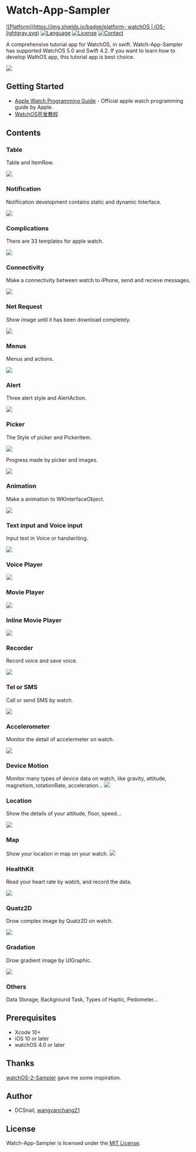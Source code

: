 # Watch-App-Sampler

[![Platform](https://img.shields.io/badge/platform- watchOS | iOS-lightgray.svg)]()
[![Language](https://img.shields.io/badge/swift-4.2-orange.svg)](http://swift.org)
[![License](http://img.shields.io/badge/license-MIT-blue.svg)](http://mit-license.org)
[![Contact](https://img.shields.io/badge/contact-wangyanchang21-green.svg)](https://github.com/wangyanchang21)


A comprehensive tutorial app for WatchOS, in swift.
Watch-App-Sampler has supported WatchOS 5.0 and Swift 4.2.
If you want to learn how to develop WathOS app, this tutorial app is best choice.


![](https://github.com/wangyanchang21/Watch-App-Sampler/blob/master/image/watch.jpg)


## Getting Started

- [Apple Watch Programming Guide](https://developer.apple.com/library/ios/documentation/General/Conceptual/WatchKitProgrammingGuide/index.html) - Official apple watch programming guide by Apple.
- [WatchOS开发教程](https://blog.csdn.net/wangyanchang21/article/details/80928126)

## Contents

### Table

Table and ItemRow.

![](https://github.com/wangyanchang21/Watch-App-Sampler/blob/master/image/table.gif)

### Notification

Notification development contains static and dynamic Interface.

![](https://github.com/wangyanchang21/Watch-App-Sampler/blob/master/image/notification.gif)

### Complications

There are 33 templates for apple watch.

![](https://github.com/wangyanchang21/Watch-App-Sampler/blob/master/image/complication.png)

### Connectivity

Make a connectivity between watch to iPhone, send and recieve messages.

![](https://github.com/wangyanchang21/Watch-App-Sampler/blob/master/image/connectivity.gif)

### Net Request

Show image until it has been download completely.

![](https://github.com/wangyanchang21/Watch-App-Sampler/blob/master/image/request.gif)

### Menus

Menus and actions.

![](https://github.com/wangyanchang21/Watch-App-Sampler/blob/master/image/menum.gif)

### Alert

Three alert style and AlertAction.

![](https://github.com/wangyanchang21/Watch-App-Sampler/blob/master/image/alert.gif)

### Picker

The Style of picker and PickerItem.

![](https://github.com/wangyanchang21/Watch-App-Sampler/blob/master/image/picker.gif)


Progress made by picker and images.

![](https://github.com/wangyanchang21/Watch-App-Sampler/blob/master/image/progress.gif)

### Animation

Make a animation to WKInterfaceObject.

![](https://github.com/wangyanchang21/Watch-App-Sampler/blob/master/image/animation.gif)

### Text input and Voice input

Input text in Voice or handwriting.

![](https://github.com/wangyanchang21/Watch-App-Sampler/blob/master/image/textInput.gif)

### Voice Player

![](https://github.com/wangyanchang21/Watch-App-Sampler/blob/master/image/voicePlayer.gif)

### Movie Player

![](https://github.com/wangyanchang21/Watch-App-Sampler/blob/master/image/moviePlayer.gif)

### Inline Movie Player

![](https://github.com/wangyanchang21/Watch-App-Sampler/blob/master/image/inlinePlayer.gif)

### Recorder

Record voice and save voice.

![](https://github.com/wangyanchang21/Watch-App-Sampler/blob/master/image/record.gif)

### Tel or SMS 

Call or send SMS by watch.

![](https://github.com/wangyanchang21/Watch-App-Sampler/blob/master/image/openUrl.gif)

### Accelerometer

Monitor the detail of accelermeter on watch.

![](https://github.com/wangyanchang21/Watch-App-Sampler/blob/master/image/accelerometer.png)

### Device Motion

Monitor many types of device data on watch, like gravity, attitude, magnetism, rotationRate, acceleration...
![](https://github.com/wangyanchang21/Watch-App-Sampler/blob/master/image/deviceMotion.gif)

### Location

Show the details of your attitude, floor, speed...

![](https://github.com/wangyanchang21/Watch-App-Sampler/blob/master/image/location.png)

### Map

Show your location in map on your watch.
![](https://github.com/wangyanchang21/Watch-App-Sampler/blob/master/image/map.png)

### HealthKit

Read your heart rate by watch, and record the data.

![](https://github.com/wangyanchang21/Watch-App-Sampler/blob/master/image/heartRate.PNG)

### Quatz2D

Drow complex image by Quatz2D on watch.

![](https://github.com/wangyanchang21/Watch-App-Sampler/blob/master/image/quatz.gif)

### Gradation

Drow gradient image by UIGraphic.

![](https://github.com/wangyanchang21/Watch-App-Sampler/blob/master/image/graphic.gif)

### Others

Data Storage, Background Task, Types of Haptic, Pedometer...


## Prerequisites

- Xcode 10+
- iOS 10 or later
- watchOS 4.0 or later

## Thanks

[watchOS-2-Sampler](https://github.com/shu223/watchOS-2-Sampler) gave me some inspiration.

## Author

- DCSnail, [wangyanchang21](https://github.com/wangyanchang21)

## License

Watch-App-Sampler is licensed under the [MIT License](https://github.com/wangyanchang21/Watch-App-Sampler/blob/master/LICENSE).

